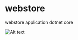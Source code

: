 # webstore
webstore application dotnet core

![Alt text](/webstore/Webstore%20Architecture.png.jpg?raw=true "Optional Title")
